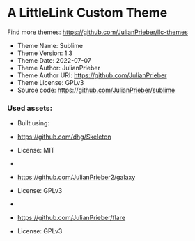 # A LittleLink Custom Theme
Find more themes: https://github.com/JulianPrieber/llc-themes
                                                                                                                                                                         
*	Theme Name: Sublime
*	Theme Version: 1.3
*	Theme Date: 2022-07-07
*	Theme Author: JulianPrieber
*	Theme Author URI: https://github.com/JulianPrieber
*	Theme License: GPLv3
*	Source code: https://github.com/JulianPrieber/sublime


### Used assets:
* Built using:
* https://github.com/dhg/Skeleton
* License: MIT

*
* https://github.com/JulianPrieber2/galaxy
* License: GPLv3

*
* https://github.com/JulianPrieber/flare
* License: GPLv3
